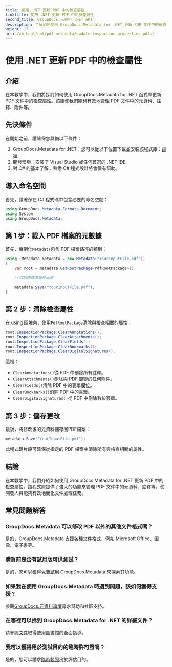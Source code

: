 ```yaml
---
title: 使用 .NET 更新 PDF 中的檢查屬性
linktitle: 使用 .NET 更新 PDF 中的檢查屬性
second_title: GroupDocs.元資料 .NET API
description: 了解如何使用 GroupDocs.Metadata for .NET 更新 PDF 文件中的檢查屬性。使用 C# 高效管理元資料和註解。
weight: 17
url: /zh-hant/net/pdf-metadata/update-inspection-properties-pdfs/
---
```


# 使用 .NET 更新 PDF 中的檢查屬性

## 介紹
在本教學中，我們將探討如何使用 GroupDocs.Metadata for .NET 函式庫更新 PDF 文件中的檢查屬性。該庫使我們能夠有效地管理 PDF 文件中的元資料、註釋、附件等。
## 先決條件
在開始之前，請確保您具備以下條件：
1.  GroupDocs.Metadata for .NET：您可以從以下位置下載並安裝該程式庫：[這裡](https://releases.groupdocs.com/metadata/net/).
2. 開發環境：安裝了 Visual Studio 或任何首選的 .NET IDE。
3. 對 C# 的基本了解：熟悉 C# 程式設計將會很有幫助。

## 導入命名空間
首先，請確保在 C# 程式碼中包含必要的命名空間：
```csharp
using GroupDocs.Metadata.Formats.Document;
using System;
using GroupDocs.Metadata;
```
## 第 1 步：載入 PDF 檔案的元數據
首先，實例化`Metadata`包含 PDF 檔案路徑的類別：
```csharp
using (Metadata metadata = new Metadata("YourInputFile.pdf"))
{
    var root = metadata.GetRootPackage<PdfRootPackage>();
    
    //您的修改將放在此處
    
    metadata.Save("YourInputFile.pdf");
}
```
## 第 2 步：清除檢查屬性
在 using 區塊內，使用`PdfRootPackage`清除與檢查相關的屬性：
```csharp
root.InspectionPackage.ClearAnnotations();
root.InspectionPackage.ClearAttachments();
root.InspectionPackage.ClearFields();
root.InspectionPackage.ClearBookmarks();
root.InspectionPackage.ClearDigitalSignatures();
```
這裡：
- `ClearAnnotations()`從 PDF 中刪除所有註釋。
- `ClearAttachments()`刪除與 PDF 關聯的任何附件。
- `ClearFields()`清除 PDF 中的表單欄位。
- `ClearBookmarks()`消除 PDF 中的書籤。
- `ClearDigitalSignatures()`從 PDF 中刪除數位簽章。
## 第 3 步：儲存更改
最後，將修改後的元資料儲存回PDF檔案：
```csharp
metadata.Save("YourInputFile.pdf");
```
此程式碼片段可確保從指定的 PDF 檔案中清除所有與檢查相關的屬性。

## 結論
在本教學中，我們介紹如何使用 GroupDocs.Metadata for .NET 更新 PDF 中的檢查屬性。該程式庫提供了強大的功能來管理 PDF 文件中的元資料、註釋等，使開發人員能夠有效地簡化文件處理任務。

## 常見問題解答
### GroupDocs.Metadata 可以修改 PDF 以外的其他文件格式嗎？
是的，GroupDocs.Metadata 支援各種文件格式，例如 Microsoft Office、圖像、電子書等。
### 購買前是否有試用版可供測試？
是的，您可以獲得[免費試用](https://releases.groupdocs.com/) GroupDocs.Metadata 來探索其功能。
### 如果我在使用 GroupDocs.Metadata 時遇到問題，該如何獲得支援？
參觀[GroupDocs.元資料論壇](https://forum.groupdocs.com/c/metadata/14)尋求幫助和社區支持。
### 在哪裡可以找到 GroupDocs.Metadata for .NET 的詳細文件？
請參閱[文件](https://tutorials.groupdocs.com/metadata/net/)取得使用圖書館的全面指導。
### 我可以獲得用於測試目的的臨時許可證嗎？
是的，您可以請求[臨時執照](https://purchase.groupdocs.com/temporary-license/)出於評估目的。